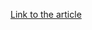 [Link to the article](https://cylance.com/en_us/blog/the-deception-project-a-new-japanese-centric-threat.html)
